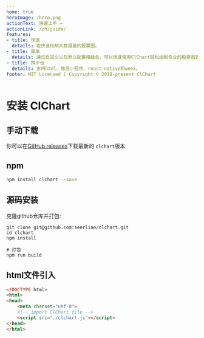 ```yaml
---
home: true
heroImage: /hero.png
actionText: 快速上手 →
actionLink: /zh/guide/
features:
- title: 快速
  details: 能快速绘制大数据量的股票图。
- title: 简单
  details: 通过自定义以及默认配置相结合，可以快速使用ClChart轻松绘制专业的股票图表。
- title: 跨平台
  details: 支持html、微信小程序、react-native和weex。
footer: MIT Licensed | Copyright © 2018-present ClChart
---
```


# 安装 ClChart

## 手动下载

你可以在[GitHub releases](https://github.com/seerline/clchart/releases/latest)下载最新的 `clchart`版本

## npm

```bash
npm install clchart --save
```

## 源码安装

克隆github仓库并打包:

```shell
git clone git@github.com:seerline/clchart.git
cd clchart
npm install

# 打包
npm run build
```

## html文件引入

```html
<!DOCTYPE html>
<html>
<head>
    <meta charset="utf-8">
    <!-- import ClChart file -->
    <script src="./clchart.js"></script>
</head>
</html>
```

